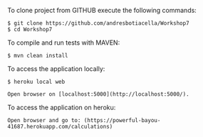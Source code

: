 To clone project from GITHUB execute the following commands:
```
$ git clone https://github.com/andresbotiacella/Workshop7
$ cd Workshop7
```

To compile and run tests with MAVEN:
```
$ mvn clean install
```

To access the application locally:
```
$ heroku local web

Open browser on [localhost:5000](http://localhost:5000/).
```

To access the application on heroku:
```
Open browser and go to: (https://powerful-bayou-41687.herokuapp.com/calculations)
```